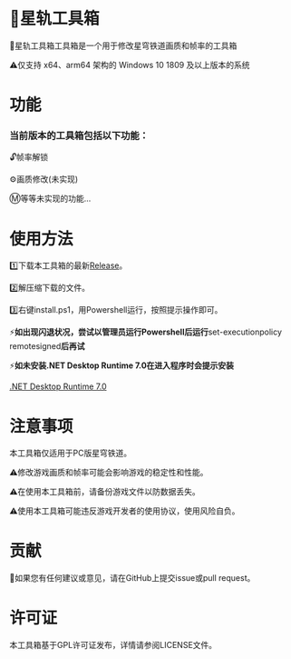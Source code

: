 # 🔨星轨工具箱
🔨星轨工具箱工具箱是一个用于修改星穹铁道画质和帧率的工具箱

⚠️仅支持 x64、arm64 架构的 Windows 10 1809 及以上版本的系统
# 功能
### 当前版本的工具箱包括以下功能：
🔓帧率解锁

⚙️画质修改(未实现)

Ⓜ️等等未实现的功能...

# 使用方法
1️⃣下载本工具箱的最新[Release](https://github.com/JamXi233/SRTools/releases/)。

2️⃣解压缩下载的文件。

3️⃣右键install.ps1，用Powershell运行，按照提示操作即可。

⚡**如出现闪退状况，尝试以管理员运行Powershell后运行**set-executionpolicy remotesigned**后再试**

⚡**如未安装.NET Desktop Runtime 7.0在进入程序时会提示安装**

[.NET Desktop Runtime 7.0](https://aka.ms/dotnet-core-applaunch?missing_runtime=true&arch=x64&rid=win10-x64&apphost_version=7.0.5&gui=true)

# 注意事项
本工具箱仅适用于PC版星穹铁道。

⚠️修改游戏画质和帧率可能会影响游戏的稳定性和性能。

⚠️在使用本工具箱前，请备份游戏文件以防数据丢失。

⚠️使用本工具箱可能违反游戏开发者的使用协议，使用风险自负。

# 贡献
💞如果您有任何建议或意见，请在GitHub上提交issue或pull request。

# 许可证
本工具箱基于GPL许可证发布，详情请参阅LICENSE文件。
